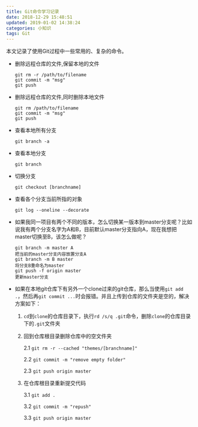 ```yaml
---
title: Git命令学习记录
date: 2018-12-29 15:48:51
updated: 2019-01-02 14:38:24
categories: 小知识
tags: Git
---
```


本文记录了使用Git过程中一些常用的、复杂的命令。

<!--more-->

- 删除远程仓库的文件,保留本地的文件

  ```
  git rm -r /path/to/filename
  git commit -m "msg"
  git push
  ```

- 删除远程仓库的文件,同时删除本地文件

  ```
  git rm /path/to/filename
  git commit -m "msg"
  git push
  ```


- 查看本地所有分支

  ```
  git branch -a
  ```
  
- 查看本地分支

  ```
  git branch
  ```

- 切换分支

  ```
  git checkout [branchname]
  ```
  
- 查看各个分支当前所指的对象

  ```
  git log --oneline --decorate
  ```
  
- 如果我同一项目有两个不同的版本，怎么切换某一版本到master分支呢？比如说我有两个分支名字为A和B，目前默认master分支指向A，现在我想把master切换至B，该怎么做呢？
  
  ```
  git branch -m master A
  把当前的master分支内容放置分支A
  git branch -m B master
  将分支B重命名为master
  git push -f origin master
  更新master分支
  ```
  
- 如果在本地git仓库下有另外一个clone过来的git仓库，那么当使用`git add .`，然后再`git commit ...`时会报错。并且上传到仓库的文件夹是空的，解决方案如下：
  1. `cd`到`clone`的仓库目录下，执行`rd /s/q .git`命令，删除`clone`的仓库目录下的`.git`文件夹
  2. 回到仓库根目录删除仓库中的空文件夹

     2.1 `git rm -r --cached "themes/[branchname]"`
     
     2.2 `git commit -m "remove empty folder"`
     
     2.3 `git push origin master`
     
  3. 在仓库根目录重新提交代码

     3.1 `git add .`
     
     3.2 `git commit -m "repush"`
     
     3.3 `git push origin master`